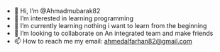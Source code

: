 - 👋 Hi, I’m @Ahmadmubarak82
- 👀 I’m interested in learning programming
- 🌱 I’m currently learning nothing i want to learn from the beginning
- 💞️ I’m looking to collaborate on An integrated team and make friends
- 📫 How to reach me my email: ahmedalfarhan82@gmail.com

<!---
Ahmadmubarak82/Ahmadmubarak82 is a ✨ special ✨ repository because its `README.md` (this file) appears on your GitHub profile.
You can click the Preview link to take a look at your changes.
--->
